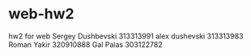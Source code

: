 # web-hw2
hw2 for web
Sergey Dushbevski 313313991
alex dushevski 313313983
Roman Yakir 320910888
Gal Palas 303122782
